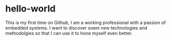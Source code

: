 # hello-world
This is my first time on Github, I am a working professional with a passion of embedded systems. I want to discover soem new technologies and methodolgies so that I can use it to hone myself even better.
